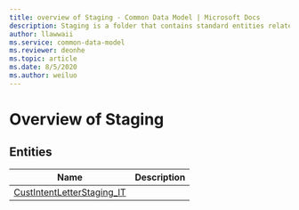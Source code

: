 ```yaml
---
title: overview of Staging - Common Data Model | Microsoft Docs
description: Staging is a folder that contains standard entities related to the Common Data Model.
author: llawwaii
ms.service: common-data-model
ms.reviewer: deonhe
ms.topic: article
ms.date: 8/5/2020
ms.author: weiluo
---
```


# Overview of Staging


## Entities

|Name|Description|
|---|---|
|[CustIntentLetterStaging_IT](CustIntentLetterStaging_IT.md)||
